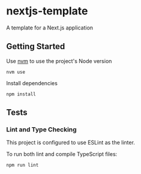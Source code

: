 # nextjs-template

A template for a Next.js application

## Getting Started

Use [nvm](https://github.com/nvm-sh/nvm) to use the project's Node version

```
nvm use
```

Install dependencies

```
npm install
```

## Tests

### Lint and Type Checking

This project is configured to use ESLint as the linter.

To run both lint and compile TypeScript files:

```
npm run lint
```
